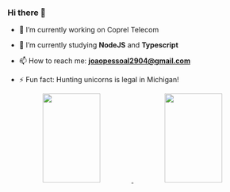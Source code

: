 ### Hi there 👋


<!--**JoaoAlvesC/JoaoAlvesC** is a ✨ _special_ ✨ repository because its `README.md` (this file) appears on your GitHub profile. 

Here are some ideas to get you started:-->

- 🔭 I’m currently working on Coprel Telecom 
- 🌱 I’m currently studying **NodeJS** and **Typescript**
- 📫 How to reach me: **joaopessoal2904@gmail.com**

- ⚡ Fun fact: Hunting unicorns is legal in Michigan!

<div align="center">
  <a href="https://github.com/JoaoAlvesC">
  <img width="48%"  height="180em" src="https://github-readme-stats.vercel.app/api?username=JoaoAlvesC&show_icons=true&theme=dark&include_all_commits=true&count_private=true"/>
  <img width="48%" height="180em" src="https://github-readme-stats.vercel.app/api/top-langs/?username=JoaoAlvesC&count_private=true&layout=compact&langs_count=7&theme=dark"/>
</div>
 




